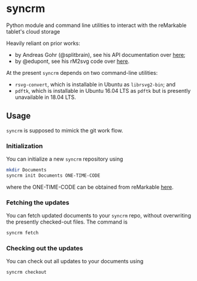 # syncrm

Python module and command line utilities to interact with the reMarkable tablet's cloud storage

Heavily reliant on prior works:

 - by Andreas Gohr (@splitbrain), see his API documentation over [here](https://github.com/splitbrain/ReMarkableAPI/wiki);
 - by @edupont, see his rM2svg code over [here](https://github.com/reHackable/maxio/blob/master/tools/rM2svg).
 
 At the present ```syncrm``` depends on two command-line utilities:
 
  - ```rsvg-convert```, which is installable in Ubuntu as ```librsvg2-bin```; and
  - ```pdftk```, which is installable in Ubuntu 16.04 LTS as ```pdftk``` but is presently unavailable in 18.04 LTS.

## Usage

```syncrm``` is supposed to mimick the git work flow. 

### Initialization

You can initialize a new ```syncrm``` repository using
``` BASH
mkdir Documents
syncrm init Documents ONE-TIME-CODE
```
where the ONE-TIME-CODE can be obtained from reMarkable [here](https://my.remarkable.com/generator-device).

### Fetching the updates

You can fetch updated documents to your ```syncrm``` repo, without overwriting the presently checked-out
files. The command is
``` BASH
syncrm fetch
```

### Checking out the updates

You can check out all updates to your documents using
``` BASH
syncrm checkout
```

